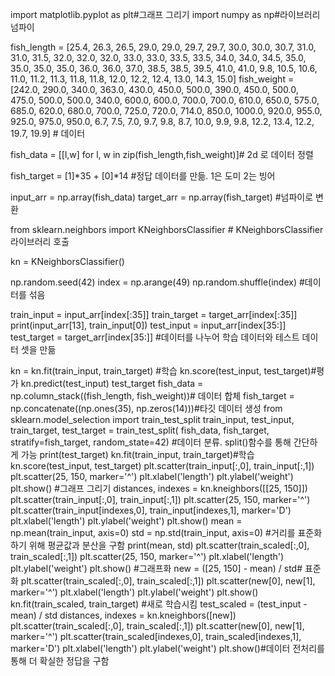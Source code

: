 import matplotlib.pyplot as plt#그래프 그리기
import numpy as np#라이브러리 넘파이

fish_length = [25.4, 26.3, 26.5, 29.0, 29.0, 29.7, 29.7, 30.0, 30.0, 30.7, 31.0, 31.0, 
                31.5, 32.0, 32.0, 32.0, 33.0, 33.0, 33.5, 33.5, 34.0, 34.0, 34.5, 35.0, 
                35.0, 35.0, 35.0, 36.0, 36.0, 37.0, 38.5, 38.5, 39.5, 41.0, 41.0, 9.8, 
                10.5, 10.6, 11.0, 11.2, 11.3, 11.8, 11.8, 12.0, 12.2, 12.4, 13.0, 14.3, 15.0]
fish_weight = [242.0, 290.0, 340.0, 363.0, 430.0, 450.0, 500.0, 390.0, 450.0, 500.0, 475.0, 500.0, 
                500.0, 340.0, 600.0, 600.0, 700.0, 700.0, 610.0, 650.0, 575.0, 685.0, 620.0, 680.0, 
                700.0, 725.0, 720.0, 714.0, 850.0, 1000.0, 920.0, 955.0, 925.0, 975.0, 950.0, 6.7, 
                7.5, 7.0, 9.7, 9.8, 8.7, 10.0, 9.9, 9.8, 12.2, 13.4, 12.2, 19.7, 19.9] # 데이터


fish_data = [[l,w] for l, w in zip(fish_length,fish_weight)]# 2d 로 데이터 정렬

fish_target = [1]*35 + [0]*14 #정답 데이터를 만듦. 1은 도미 2는 빙어

input_arr = np.array(fish_data)
target_arr = np.array(fish_target) #넘파이로 변환

from sklearn.neighbors import KNeighborsClassifier # KNeighborsClassifier 라이브러리 호출

kn = KNeighborsClassifier()

np.random.seed(42)
index = np.arange(49)
np.random.shuffle(index) #데이터를 섞음

train_input = input_arr[index[:35]]
train_target = target_arr[index[:35]]
print(input_arr[13], train_input[0])
test_input = input_arr[index[35:]]
test_target = target_arr[index[35:]] #데이터를 나누어 학습 데이터와 테스트 데이터 셋을 만듦

kn = kn.fit(train_input, train_target) #학습
kn.score(test_input, test_target)#평가
kn.predict(test_input)
test_target
fish_data = np.column_stack((fish_length, fish_weight))# 데이터 합체
fish_target = np.concatenate((np.ones(35), np.zeros(14)))#타깃 데이터 생성
from sklearn.model_selection import train_test_split
train_input, test_input, train_target, test_target = train_test_split(
    fish_data, fish_target, stratify=fish_target, random_state=42) #데이터 분류. split()함수를 통해 간단하게 가능
print(test_target)
kn.fit(train_input, train_target)#학습
kn.score(test_input, test_target)
plt.scatter(train_input[:,0], train_input[:,1])
plt.scatter(25, 150, marker='^')
plt.xlabel('length')
plt.ylabel('weight')
plt.show() #그래프 그리기
distances, indexes = kn.kneighbors([[25, 150]])
plt.scatter(train_input[:,0], train_input[:,1])
plt.scatter(25, 150, marker='^')
plt.scatter(train_input[indexes,0], train_input[indexes,1], marker='D')
plt.xlabel('length')
plt.ylabel('weight')
plt.show()
mean = np.mean(train_input, axis=0)
std = np.std(train_input, axis=0) #거리를 표준화하기 위해 평균값과 분산을 구함
print(mean, std)
plt.scatter(train_scaled[:,0], train_scaled[:,1])
plt.scatter(25, 150, marker='^')
plt.xlabel('length')
plt.ylabel('weight')
plt.show() #그래프화
new = ([25, 150] - mean) / std# 표준화
plt.scatter(train_scaled[:,0], train_scaled[:,1])
plt.scatter(new[0], new[1], marker='^')
plt.xlabel('length')
plt.ylabel('weight')
plt.show()
kn.fit(train_scaled, train_target) #새로 학습시킴
test_scaled = (test_input - mean) / std
distances, indexes = kn.kneighbors([new])
plt.scatter(train_scaled[:,0], train_scaled[:,1])
plt.scatter(new[0], new[1], marker='^')
plt.scatter(train_scaled[indexes,0], train_scaled[indexes,1], marker='D')
plt.xlabel('length')
plt.ylabel('weight')
plt.show()#데이터 전처리를 통해 더 확실한 정답을 구함